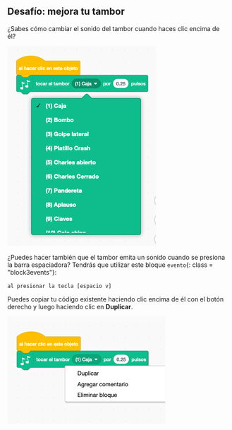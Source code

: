 ## Desafío: mejora tu tambor

¿Sabes cómo cambiar el sonido del tambor cuando haces clic encima de él?

![captura de pantalla](images/band-drum-sound.png)

¿Puedes hacer también que el tambor emita un sonido cuando se presiona la barra espaciadora? Tendrás que utilizar este bloque `evento`{: class = "block3events"}:

```blocks3
al presionar la tecla [espacio v]
```

Puedes copiar tu código existente haciendo clic encima de él con el botón derecho y luego haciendo clic en **Duplicar**.

![captura de pantalla](images/band-duplicate-code.png)